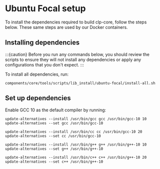 # Ubuntu Focal setup

To install the dependencies required to build clp-core, follow the steps below.
These same steps are used by our Docker containers.

## Installing dependencies

:::{caution}
Before you run any commands below, you should review the scripts to ensure they will not install
any dependencies or apply any configurations that you don't expect.
:::

To install all dependencies, run:

```shell
components/core/tools/scripts/lib_install/ubuntu-focal/install-all.sh
```

## Set up dependencies

Enable GCC 10 as the default compiler by running:

```shell
update-alternatives --install /usr/bin/gcc gcc /usr/bin/gcc-10 10
update-alternatives --set gcc /usr/bin/gcc-10

update-alternatives --install /usr/bin/cc cc /usr/bin/gcc-10 20
update-alternatives --set cc /usr/bin/gcc-10

update-alternatives --install /usr/bin/g++ g++ /usr/bin/g++-10 10
update-alternatives --set g++ /usr/bin/g++-10

update-alternatives --install /usr/bin/c++ c++ /usr/bin/g++-10 20
update-alternatives --set c++ /usr/bin/g++-10
```
